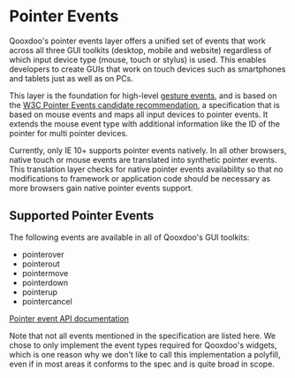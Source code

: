 # Pointer Events

Qooxdoo's pointer events layer offers a unified set of events that work across
all three GUI toolkits (desktop, mobile and website) regardless of which input
device type (mouse, touch or stylus) is used. This enables developers to create
GUIs that work on touch devices such as smartphones and tablets just as well as
on PCs.

This layer is the foundation for high-level [gesture events](../../core/gestures.md#gesture-events), and is based on the
[W3C Pointer Events candidate recommendation](http://www.w3.org/TR/pointerevents/),
a specification that is based on mouse events and maps all input devices to
pointer events. It extends the mouse event type with additional information like
the ID of the pointer for multi pointer devices.

Currently, only IE 10+ supports pointer events natively. In all other browsers,
native touch or mouse events are translated into synthetic pointer events. This
translation layer checks for native pointer events availability so that no
modifications to framework or application code should be necessary as more
browsers gain native pointer events support.

## Supported Pointer Events

The following events are available in all of Qooxdoo's GUI toolkits:

- pointerover
- pointerout
- pointermove
- pointerdown
- pointerup
- pointercancel

[Pointer event API documentation](apps://apiviewer/#qx.event.type.Pointer)

Note that not all events mentioned in the specification are listed here. We
chose to only implement the event types required for Qooxdoo's widgets, which is
one reason why we don't like to call this implementation a polyfill, even if in
most areas it conforms to the spec and is quite broad in scope.
